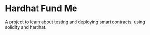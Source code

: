 # Hardhat Fund Me

A project to learn about testing and deploying smart contracts, using solidity and hardhat.